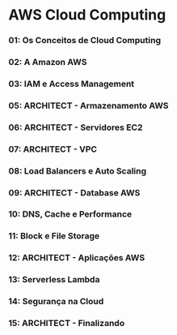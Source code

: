 # AWS Cloud Computing

### 01: Os Conceitos de Cloud Computing

### 02: A Amazon AWS

### 03: IAM e Access Management

### 05: ARCHITECT - Armazenamento AWS

### 06: ARCHITECT - Servidores EC2

### 07: ARCHITECT - VPC

### 08: Load Balancers e Auto Scaling

### 09: ARCHITECT - Database AWS

### 10: DNS, Cache e Performance

### 11: Block e File Storage

### 12: ARCHITECT - Aplicações AWS

### 13: Serverless Lambda

### 14: Segurança na Cloud

### 15: ARCHITECT - Finalizando




